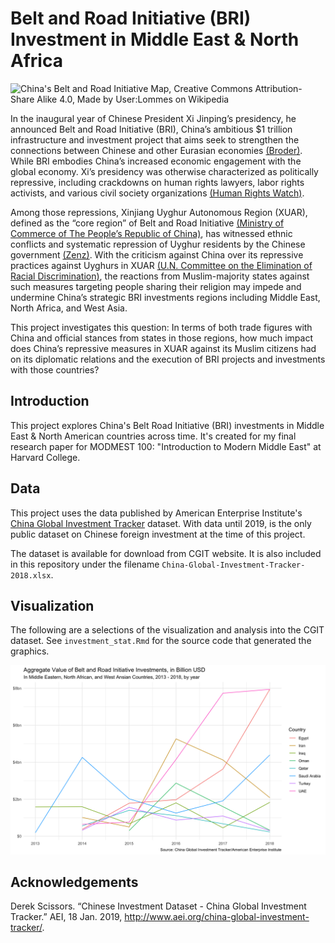 # Belt and Road Initiative (BRI) Investment in Middle East & North Africa

![China's Belt and Road Initiative Map, Creative Commons Attribution-Share Alike 4.0, Made by User:Lommes on Wikipedia ](https://upload.wikimedia.org/wikipedia/commons/thumb/c/cb/One-belt-one-road.svg/2000px-One-belt-one-road.svg.png)

In the inaugural year of Chinese President Xi Jinping’s presidency, he announced Belt and Road Initiative (BRI), China’s ambitious $1 trillion infrastructure and investment project that aims seek to strengthen the connections between Chinese and other Eurasian economies [(Broder)](http://library.cqpress.com/cqresearcher/cqresrre2019012500). While BRI embodies China’s increased economic engagement with the global economy. Xi’s presidency was otherwise characterized as politically repressive, including crackdowns on human rights lawyers, labor rights activists, and various civil society organizations [(Human Rights Watch)](https://www.hrw.org/news/2019/01/17/china-xi-doubles-down-repression). 

Among those repressions, Xinjiang Uyghur Autonomous Region (XUAR), defined as the “core region” of Belt and Road Initiative [(Ministry of Commerce of The People’s Republic of China)](http://www.mofcom.gov.cn/article/i/dxfw/jlyd/201601/20160101243342.shtml), has witnessed ethnic conflicts and systematic repression of Uyghur residents by the Chinese government [(Zenz)](https://www.tandfonline.com/doi/full/10.1080/02634937.2018.1507997). With the criticism against China over its repressive practices against Uyghurs in XUAR [(U.N. Committee on the Elimination of Racial Discrimination)](https://www.ohchr.org/en/NewsEvents/Pages/DisplayNews.aspx?NewsID=23452&LangID=E), the reactions from Muslim-majority states against such measures targeting people sharing their religion may impede and undermine China’s strategic BRI investments regions including Middle East, North Africa, and West Asia. 

This project investigates this question: In terms of both trade figures with China and official stances from states in those regions, how much impact does China’s repressive measures in XUAR against its Muslim citizens had on its diplomatic relations and the execution of BRI projects and investments with those countries?

## Introduction
This project explores China's Belt Road Initiative (BRI) investments in Middle East &amp; North American countries across time. It's created for my final research paper for MODMEST 100: "Introduction to Modern Middle East" at Harvard College.

## Data

This project uses the data published by American Enterprise Institute's [China Global Investment Tracker](http://www.aei.org/china-global-investment-tracker/) dataset. With data until 2019, is the only public dataset on Chinese foreign investment at the time of this project.

The dataset is available for download from CGIT website. It is also included in this repository under the filename `China-Global-Investment-Tracker-2018.xlsx`.

## Visualization

The following are a selections of the visualization and analysis into the CGIT dataset. See `investment_stat.Rmd` for the source code that generated the graphics.

![*Fig.1. Aggregate value of BRI investment and construction projects in selected MENA countries in billion USD. While the aggregate investment in Turkey remains lower than Iran and Saudi Arabia, the volume of investment has not shown drastic fluctuation across the years.*](bri_investment_trend.png)

## Acknowledgements

Derek Scissors. “Chinese Investment Dataset - China Global Investment Tracker.” AEI, 18 Jan. 2019, http://www.aei.org/china-global-investment-tracker/.